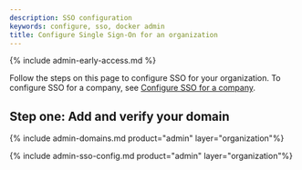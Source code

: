 ```yaml
---
description: SSO configuration
keywords: configure, sso, docker admin
title: Configure Single Sign-On for an organization
---
```


{% include admin-early-access.md %}

Follow the steps on this page to configure SSO for your organization. To configure SSO for a company, see [Configure SSO for a company](/admin/company/settings/sso-configuration/).

## Step one: Add and verify your domain

{% include admin-domains.md product="admin" layer="organization"%}


{% include admin-sso-config.md product="admin" layer="organization"%}